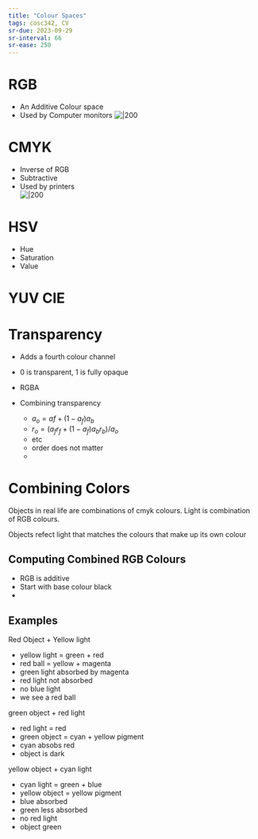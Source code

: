 ```yaml
---
title: "Colour Spaces"
tags: cosc342, CV
sr-due: 2023-09-29
sr-interval: 66
sr-ease: 250
---
```



# RGB
- An Additive Colour space
- Used by Computer monitors
![|200](https://i.imgur.com/dr6YfED.png)

# CMYK
- Inverse of RGB
- Subtractive
- Used by printers	
![|200](https://i.imgur.com/DwXJK04.png)

# HSV
- Hue
- Saturation
- Value

# YUV CIE

# Transparency
- Adds a fourth colour channel
- 0 is transparent, 1 is fully opaque
- RGBA

- Combining transparency
	- $a_{o} = a{f} + (1-a_{f})a_{b}$
	- $r_{o} = (a_{f}r_{f} + (1-a_{f})a_{b}r_{b})/a_{o}$
	- etc
	- order does not matter
	- 

# Combining Colors

Objects in real life are combinations of cmyk colours. 
Light is combination of RGB colours.

Objects refect light that matches the colours that make up its own colour

## Computing Combined RGB Colours
- RGB is additive
- Start with base colour black
- 

## Examples
Red Object + Yellow light
- yellow light = green + red
- red ball = yellow + magenta
- green light absorbed by magenta
- red light not absorbed
- no blue light
- we see a red ball

green object + red light
- red light = red
- green object = cyan + yellow pigment
- cyan absobs red
- object is dark

yellow object + cyan light
- cyan light = green + blue
- yellow object = yellow pigment
- blue absorbed
- green less absorbed
- no red light
- object green

